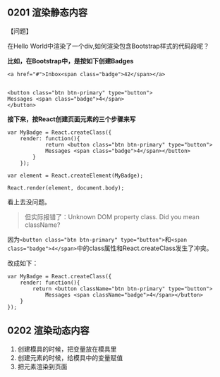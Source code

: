 ## 0201 渲染静态内容 

【问题】

在Hello World中渲染了一个div,如何渲染包含Bootstrap样式的代码段呢？


**比如，在Bootstrap中，是按如下创建Badges**


    <a href="#">Inbox<span class="badge">42</span></a>
    
    
    <button class="btn btn-primary" type="button">
    Messages <span class="badge">4</span>
    </button>


**接下来，按React创建页面元素的三个步骤来写**  


    var MyBadge = React.createClass({
    	render: function(){
    			return <button class="btn btn-primary" type="button">
    			Messages <span class="badge">4</span></button>
    		}
    	});
    
    var element = React.createElement(MyBadge);
    
    React.render(element, document.body);


看上去没问题。


> 但实际报错了：Unknown DOM property class. Did you mean className?

因为`<button class="btn btn-primary" type="button">`和`<span class="badge">4</span>`中的class属性和React.createClass发生了冲突。


改成如下：

    var MyBadge = React.createClass({
    	render: function(){
    		return <button className="btn btn-primary" type="button">
    			Messages <span className="badge">4</span></button>
    	}
    });




## 0202 渲染动态内容 ##

1. 创建模具的时候，把变量放在模具里
2. 创建元素的时候，给模具中的变量赋值
3. 把元素渲染到页面